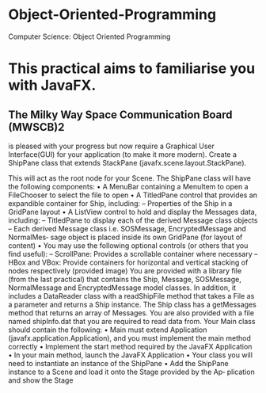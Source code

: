 # Object-Oriented-Programming
Computer Science: Object Oriented Programming

# This practical aims to familiarise you with JavaFX.
## The Milky Way Space Communication Board (MWSCB)2
is pleased with your progress but now
require a Graphical User Interface(GUI) for your application (to make it more modern).
Create a ShipPane class that extends StackPane (javafx.scene.layout.StackPane). 

This will act as the root node for your Scene. The ShipPane class will have the following components:
• A MenuBar containing a MenuItem to open a FileChooser to select the file to open
• A TitledPane control that provides an expandible container for Ship, including:
– Properties of the Ship in a GridPane layout
• A ListView control to hold and display the Messages data, including:
– TitledPane to display each of the derived Message class objects
– Each derived Message class i.e. SOSMessage, EncryptedMessage and NormalMes‐
sage object is placed inside its own GridPane (for layout of content)
• You may use the following optional controls (or others that you find useful):
– ScrollPane: Provides a scrollable container where necessary
– HBox and VBox: Provide containers for horizontal and vertical stacking of nodes respectively (provided image)
You are provided with a library file (from the last practical) that contains the Ship, Message,
SOSMessage, NormalMessage and EncryptedMessage model classes. In addition, it includes
a DataReader class with a readShipFile method that takes a File as a parameter and returns
a Ship instance. The Ship class has a getMessages method that returns an array of Messages.
You are also provided with a file named shipInfo.dat that you are required to read data from.
Your Main class should contain the following:
• Main must extend Application (javafx.application.Application), and you must implement
the main method correctly
• Implement the start method required by the JavaFX Application
• In your main method, launch the JavaFX Application
• Your class you will need to instantiate an instance of the ShipPane
• Add the ShipPane instance to a Scene and load it onto the Stage provided by the Ap‐
plication and show the Stage
